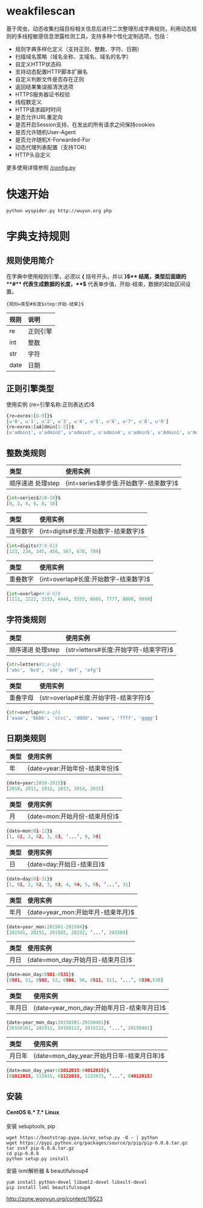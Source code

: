 # weakfilescan
基于爬虫，动态收集扫描目标相关信息后进行二次整理形成字典规则，利用动态规则的多线程敏感信息泄露检测工具，支持多种个性化定制选项，包括：
* 规则字典多样化定义（支持正则、整数、字符、日期）
* 扫描域名策略（域名全称、主域名、域名的名字）
* 自定义HTTP状态码
* 支持动态配置HTTP脚本扩展名
* 自定义判断文件是否存在正则
* 返回结果集误报清洗选项
* HTTPS服务器证书校验
* 线程数定义
* HTTP请求超时时间
* 是否允许URL重定向
* 是否开启Session支持，在发出的所有请求之间保持cookies
* 是否允许随机User-Agent
* 是否允许随机X-Forwarded-For
* 动态代理列表配置（支持TOR）
* HTTP头自定义

更多使用详情参照 [/config.py](https://github.com/ring04h/weakfilescan/blob/master/config.py)

# 快速开始
``` shell
python wyspider.py http://wuyun.org php
```

# 字典支持规则
## 规则使用简介
在字典中使用规则引擎，必须以 **{** 括号开头，并以 **}$** 结尾，类型后面跟的 **#** 代表生成数据的长度，**$** 代表单步值，开始-结束，数据的起始区间设置。
```
{规则=类型#长度$step:开始-结束}$
```
| 规则      |    说明 |
| :-------- |:--------|
| re   | 正则引擎 |
| int  | 整数 |
| str  | 字符 |
| date | 日期 |

正则引擎类型
------------
使用实例
{re=引擎名称:正则表达式}$
``` python
{re=exrex:[0-9]}$
[u'0', u'1', u'2', u'3', u'4', u'5', u'6', u'7', u'8', u'9']
{re=exrex:[aA]dmin[1-5]}$
[u'admin1', u'admin2', u'admin3', u'admin4', u'admin5', u'Admin1', u'Admin2', u'Admin3', u'Admin4', u'Admin5']
```

整数类规则
------------
| 类型      | 使用实例 |
| :-------- |:--------|
| 顺序递进 处理step | {int=series$单步值:开始数字-结束数字}$ |
``` python
{int=series$2:0-10}$
[0, 2, 4, 6, 8, 10]
```

| 类型      | 使用实例 |
| :-------- |:--------|
| 连号数字 | {int=digits#长度:开始数字-结束数字}$ |
``` python
{int=digits#3:0-9}$
[123, 234, 345, 456, 567, 678, 789]
```

| 类型      | 使用实例 |
| :-------- |:--------|
| 重叠数字 | {int=overlap#长度:开始数字-结束数字}$ |
``` python
{int=overlap#4:0-9}$ 
[1111, 2222, 3333, 4444, 5555, 6666, 7777, 8888, 9999]
```

字符类规则
------------
| 类型      | 使用实例 |
| :-------- |:--------|
| 顺序递进 处理step | {str=letters#长度:开始字符-结束字符}$ |
``` python
{str=letters#3:a-g}$
['abc', 'bcd', 'cde', 'def', 'efg']
```

| 类型      | 使用实例 |
| :-------- |:--------|
| 重叠字母 | {str=overlap#长度:开始字符-结束字符}$ |
``` python
{str=overlap#4:a-g}$
['aaaa', 'bbbb', 'cccc', 'dddd', 'eeee', 'ffff', 'gggg']
```

日期类规则
------------
| 类型      | 使用实例 |
| :-------- |:--------|
| 年 | {date=year:开始年份-结束年份}$ |
``` python
{date=year:2010-2015}$
[2010, 2011, 2012, 2013, 2014, 2015]
```

| 类型      | 使用实例 |
| :-------- |:--------|
| 月 | {date=mon:开始月份-结束月份}$ |
``` python
{date=mon:01-12}$
[1, 01, 2, 02, 3, 03, ‘...’, 9, 09]
```

| 类型      | 使用实例 |
| :-------- |:--------|
| 日 | {date=day:开始日-结束日}$ |
``` python
{date=day:01-31}$
[1, 01, 2, 02, 3, 03, 4, 04, 5, 05, ‘...’, 31]
```

| 类型      | 使用实例 |
| :-------- |:--------|
| 年月 | {date=year_mon:开始年月-结束年月}$ |
``` python
{date=year_mon:201501-201504}$
[201501, 20151, 201502, 20152, ‘...’, 201504]
```

| 类型      | 使用实例 |
| :-------- |:--------|
| 月日 | {date=mon_day:开始月日-结束月日}$ |
``` python
{date=mon_day:0501-0531}$
[0501, 51, 0502, 52, 0506, 56, 0511, 511, ‘...’, 0530,530]
```

| 类型      | 使用实例 |
| :-------- |:--------|
| 年月日 | {date=year_mon_day:开始年月日-结束年月日}$ |
``` python
{date=year_mon_day:20150101-20150401}$
[20150101, 201511, 20150112, 2015112, ‘...’, 20150401]
```

| 类型      | 使用实例 |
| :-------- |:--------|
| 月日年 | {date=mon_day_year:开始月日年-结束月日年}$ |
``` python
{date=mon_day_year:01012015-04012015}$
[01012015, 112015, 01122015, 1122015, ‘...’, 04012015]
```

## 安装
#### CentOS 6.* 7.* Linux
安装 setuptools, pip
``` shell
wget https://bootstrap.pypa.io/ez_setup.py -O - | python
wget https://pypi.python.org/packages/source/p/pip/pip-6.0.8.tar.gz
tar zvxf pip-6.0.8.tar.gz
cd pip-6.0.8
python setup.py install
```
安装 lxml解析器 & beautifulsoup4
``` shell
yum install python-devel libxml2-devel libxslt-devel
pip install lxml beautifulsoup4
```

http://zone.wooyun.org/content/19523
